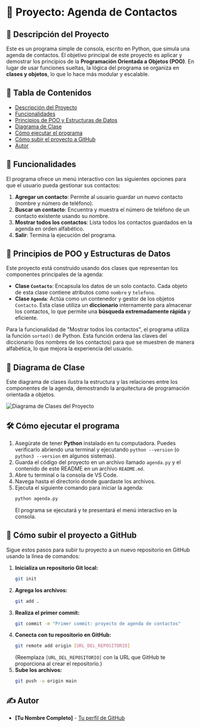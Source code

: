 # 📂 Proyecto: Agenda de Contactos

## 📝 Descripción del Proyecto
Este es un programa simple de consola, escrito en Python, que simula una agenda de contactos. El objetivo principal de este proyecto es aplicar y demostrar los principios de la **Programación Orientada a Objetos (POO)**. En lugar de usar funciones sueltas, la lógica del programa se organiza en **clases y objetos**, lo que lo hace más modular y escalable.

## 🧭 Tabla de Contenidos
- [Descripción del Proyecto](#descripción-del-proyecto)
- [Funcionalidades](#funcionalidades)
- [Principios de POO y Estructuras de Datos](#principios-de-poo-y-estructuras-de-datos)
- [Diagrama de Clase](#diagrama-de-clase)
- [Cómo ejecutar el programa](#cómo-ejecutar-el-programa)
- [Cómo subir el proyecto a GitHub](#cómo-subir-el-proyecto-a-github)
- [Autor](#autor)

## 🚀 Funcionalidades
El programa ofrece un menú interactivo con las siguientes opciones para que el usuario pueda gestionar sus contactos:
1.  **Agregar un contacto**: Permite al usuario guardar un nuevo contacto (nombre y número de teléfono).
2.  **Buscar un contacto**: Encuentra y muestra el número de teléfono de un contacto existente usando su nombre.
3.  **Mostrar todos los contactos**: Lista todos los contactos guardados en la agenda en orden alfabético.
4.  **Salir**: Termina la ejecución del programa.

## 🧠 Principios de POO y Estructuras de Datos
Este proyecto está construido usando dos clases que representan los componentes principales de la agenda:
-   **Clase `Contacto`**: Encapsula los datos de un solo contacto. Cada objeto de esta clase contiene atributos como `nombre` y `telefono`.
-   **Clase `Agenda`**: Actúa como un contenedor y gestor de los objetos `Contacto`. Esta clase utiliza un **diccionario** internamente para almacenar los contactos, lo que permite una **búsqueda extremadamente rápida** y eficiente.

Para la funcionalidad de "Mostrar todos los contactos", el programa utiliza la función `sorted()` de Python. Esta función ordena las claves del diccionario (los nombres de los contactos) para que se muestren de manera alfabética, lo que mejora la experiencia del usuario.

## 🎨 Diagrama de Clase
Este diagrama de clases ilustra la estructura y las relaciones entre los componentes de la agenda, demostrando la arquitectura de programación orientada a objetos.

![Diagrama de Clases del Proyecto](URL_de_la_imagen_del_diagrama_UML)

## 🛠️ Cómo ejecutar el programa
1.  Asegúrate de tener **Python** instalado en tu computadora. Puedes verificarlo abriendo una terminal y ejecutando `python --version` (o `python3 --version` en algunos sistemas).
2.  Guarda el código del proyecto en un archivo llamado `agenda.py` y el contenido de este README en un archivo `README.md`.
3.  Abre tu terminal o la consola de VS Code.
4.  Navega hasta el directorio donde guardaste los archivos.
5.  Ejecuta el siguiente comando para iniciar la agenda:
    ```sh
    python agenda.py
    ```
    El programa se ejecutará y te presentará el menú interactivo en la consola.

## 🔗 Cómo subir el proyecto a GitHub
Sigue estos pasos para subir tu proyecto a un nuevo repositorio en GitHub usando la línea de comandos:
1.  **Inicializa un repositorio Git local:**
    ```sh
    git init
    ```
2.  **Agrega los archivos:**
    ```sh
    git add .
    ```
3.  **Realiza el primer commit:**
    ```sh
    git commit -m "Primer commit: proyecto de agenda de contactos"
    ```
4.  **Conecta con tu repositorio en GitHub:**
    ```sh
    git remote add origin [URL_DEL_REPOSITORIO]
    ```
    (Reemplaza `[URL_DEL_REPOSITORIO]` con la URL que GitHub te proporciona al crear el repositorio.)
5.  **Sube los archivos:**
    ```sh
    git push -u origin main
    ```

## ✍️ Autor
* **[Tu Nombre Completo]** - [Tu perfil de GitHub](URL_de_tu_perfil)